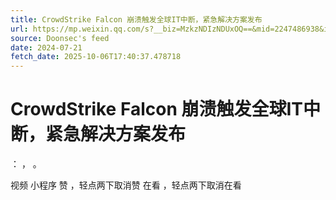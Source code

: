 ```yaml
---
title: CrowdStrike Falcon 崩溃触发全球IT中断，紧急解决方案发布
url: https://mp.weixin.qq.com/s?__biz=MzkzNDIzNDUxOQ==&mid=2247486938&idx=3&sn=daf4b8a7c4e989632a5e52ede9d2dcf6
source: Doonsec's feed
date: 2024-07-21
fetch_date: 2025-10-06T17:40:37.478718
---
```


# CrowdStrike Falcon 崩溃触发全球IT中断，紧急解决方案发布

：
，
。

视频
小程序
赞
，轻点两下取消赞
在看
，轻点两下取消在看